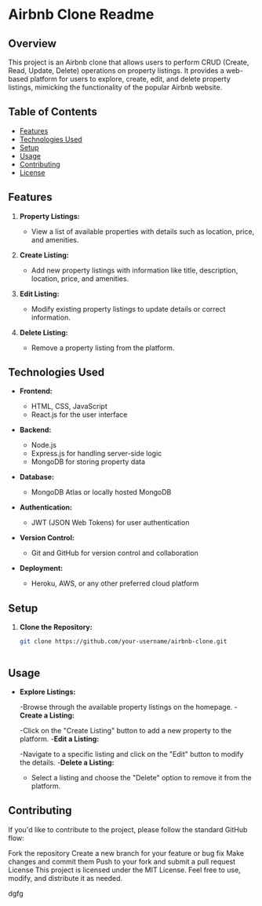 # Airbnb Clone Readme

## Overview

This project is an Airbnb clone that allows users to perform CRUD (Create, Read, Update, Delete) operations on property listings. It provides a web-based platform for users to explore, create, edit, and delete property listings, mimicking the functionality of the popular Airbnb website.

## Table of Contents

- [Features](#features)
- [Technologies Used](#technologies-used)
- [Setup](#setup)
- [Usage](#usage)
- [Contributing](#contributing)
- [License](#license)

## Features

1. **Property Listings:**
   - View a list of available properties with details such as location, price, and amenities.

2. **Create Listing:**
   - Add new property listings with information like title, description, location, price, and amenities.

3. **Edit Listing:**
   - Modify existing property listings to update details or correct information.

4. **Delete Listing:**
   - Remove a property listing from the platform.

## Technologies Used

- **Frontend:**
  - HTML, CSS, JavaScript
  - React.js for the user interface

- **Backend:**
  - Node.js
  - Express.js for handling server-side logic
  - MongoDB for storing property data

- **Database:**
  - MongoDB Atlas or locally hosted MongoDB

- **Authentication:**
  - JWT (JSON Web Tokens) for user authentication

- **Version Control:**
  - Git and GitHub for version control and collaboration

- **Deployment:**
  - Heroku, AWS, or any other preferred cloud platform

## Setup

1. **Clone the Repository:**
   ```bash
   git clone https://github.com/your-username/airbnb-clone.git



## Usage
- **Explore Listings:**

   -Browse through the available property listings on the homepage.
-**Create a Listing:**

    -Click on the "Create Listing" button to add a new property to the platform.
-**Edit a Listing:**

  -Navigate to a specific listing and click on the "Edit" button to modify the details.
-**Delete a Listing:**

    - Select a listing and choose the "Delete" option to remove it from the platform.
## Contributing
If you'd like to contribute to the project, please follow the standard GitHub flow:

Fork the repository
Create a new branch for your feature or bug fix
Make changes and commit them
Push to your fork and submit a pull request
License
This project is licensed under the MIT License. Feel free to use, modify, and distribute it as needed.

dgfg
